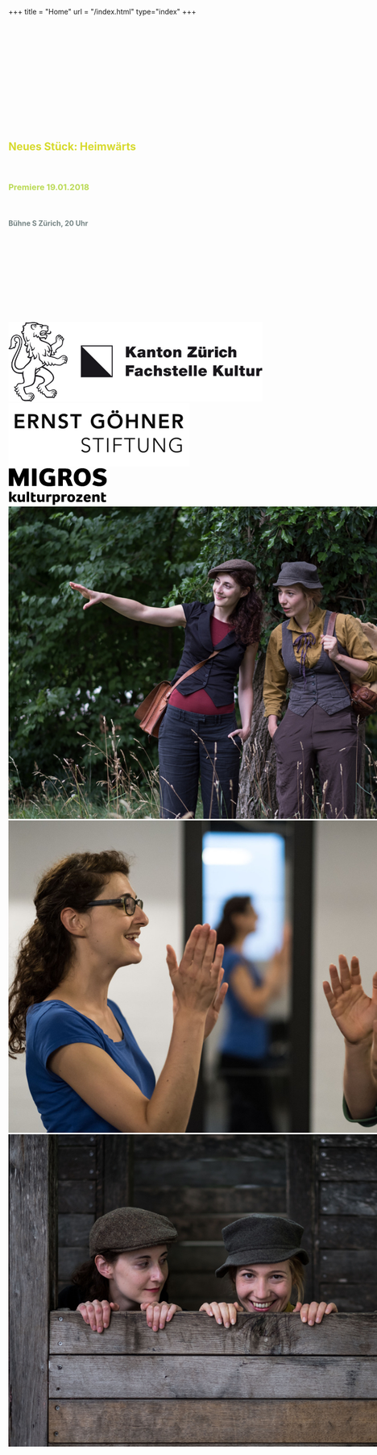+++
title = "Home"
url = "/index.html"
type="index"
+++
<div class="overlay overlay-left">
 <br/>
  <br/>
  <br/>
  <br/>
  <br/>
  <br/>
  <br/>
  <br/>
  <br/>
  <br/>
  <br/>
  <br/>
  <h2>
    <span style="color:#D7DA2E; padding-top: 100px;">Neues Stück: Heimwärts</span>
  </h2>
  <br/> 
<h3><span style="color:#BADA55">Premiere 19.01.2018</span></h3><br/>
  <h4><span style="color:#758484">Bühne S Zürich, 20 Uhr </span></h4>
  <br/>
  <br/>
  <br/>
<br/>
  <br/>
  <br/>
 <br/>
  <br/>
  <br/>
<br/>

</div>

<div class="overlay overlay-right">
  <div id="logos" style="">
    <img src="images/ktzhsw.jpg"/>
    <img src="images/EGS.jpg"/>
    <img src="images/migrosschwarz.gif"/>
  </div>
</div>

<div class="carousel" style="width: 900px; height: 620px;">
  <img src="images/finkundmeise3.jpg" height="620"/>
  <img src="images/finkundmeise1.jpg" height="620"/>
  <img src="images/finkundmeise2.jpg" height="620"/>
</div>

<script>
$('.carousel').slick({
  slidesToShow: 1,
  slidesToScroll: 1,
  autoplay: true,
  fade: true,
  autoplaySpeed: 4500,
  prevArrow: null,
  nextArrow: null,
  pauseOnHover: false,
  speed: 2000,
});
</script>


